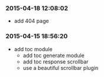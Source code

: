 
### 2015-04-18 12:08:02

* add 404 page

### 2015-04-15 18:56:20  

* add toc module   
  * add toc generate module
  * add toc response scrollbar
  * use a beautiful scrollbar plugin
